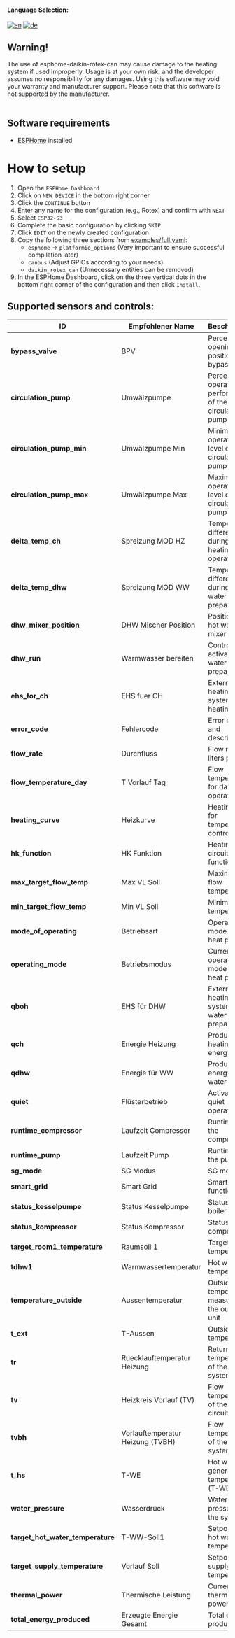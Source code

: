 #### Language Selection:
[![en](https://img.shields.io/badge/lang-en-red.svg)](README.en.md)
[![de](https://img.shields.io/badge/lang-de-blue.svg)](README.md)

## Warning!

The use of esphome-daikin-rotex-can may cause damage to the heating system if used improperly.
Usage is at your own risk, and the developer assumes no responsibility for any damages.
Using this software may void your warranty and manufacturer support.
Please note that this software is not supported by the manufacturer.
<br>
<br>

## Software requirements
 * [ESPHome](https://esphome.io/) installed

# How to setup

1. Open the `ESPHome Dashboard`
2. Click on `NEW DEVICE` in the bottom right corner
3. Click the `CONTINUE` button
4. Enter any name for the configuration (e.g., Rotex) and confirm with `NEXT`
5. Select `ESP32-S3`
6. Complete the basic configuration by clicking `SKIP`
7. Click `EDIT` on the newly created configuration
8. Copy the following three sections from [examples/full.yaml](examples/full.yaml):
    - `esphome` → `platformio_options` (Very important to ensure successful compilation later)
    - `canbus` (Adjust GPIOs according to your needs)
    - `daikin_rotex_can` (Unnecessary entities can be removed)
9. In the ESPHome Dashboard, click on the three vertical dots in the bottom right corner of the configuration and then click `Install`.


Supported sensors and controls:
------------------------

|ID                              |Empfohlener Name                  |Beschreibubg                                               |
|---                             |---                               |---                                                        |
|**bypass_valve**                |BPV                               |Percentage opening position of the bypass valve            |
|**circulation_pump**            |Umwälzpumpe                       |Percentage operating performance of the circulation pump   |
|**circulation_pump_min**        |Umwälzpumpe Min                   |Minimum operating level of the circulation pump            |
|**circulation_pump_max**        |Umwälzpumpe Max                   |Maximum operating level of the circulation pump            |
|**delta_temp_ch**               |Spreizung MOD HZ                  |Temperature difference during heating operation            |
|**delta_temp_dhw**              |Spreizung MOD WW                  |Temperature difference during hot water preparation        |
|**dhw_mixer_position**          |DHW Mischer Position              |Position of the hot water mixer                            |
|**dhw_run**                     |Warmwasser bereiten               |Control for activating hot water preparation               |
|**ehs_for_ch**                  |EHS fuer CH                       |External heating system for heating                        |
|**error_code**                  |Fehlercode                        |Error code and description                                 |
|**flow_rate**                   |Durchfluss                        |Flow rate in liters per hour                               |
|**flow_temperature_day**        |T Vorlauf Tag                     |Flow temperature for daytime operation                     |
|**heating_curve**               |Heizkurve                         |Heating curve for temperature control                      |
|**hk_function**                 |HK Funktion                       |Heating circuit function                                   |
|**max_target_flow_temp**        |Max VL Soll                       |Maximum flow temperature                                   |
|**min_target_flow_temp**        |Min VL Soll                       |Minimum flow temperature                                   |
|**mode_of_operating**           |Betriebsart                       |Operating mode of the heat pump                            |
|**operating_mode**              |Betriebsmodus                     |Current operating mode of the heat pump                    |
|**qboh**                        |EHS für DHW                       |External heating system for hot water preparation          |
|**qch**                         |Energie Heizung                   |Produced heating energy                                    |
|**qdhw**                        |Energie für WW                    |Produced energy for hot water                              |
|**quiet**                       |Flüsterbetrieb                    |Activation of quiet operation                              |
|**runtime_compressor**          |Laufzeit Compressor               |Runtime of the compressor                                  |
|**runtime_pump**                |Laufzeit Pump                     |Runtime of the pump                                        |
|**sg_mode**                     |SG Modus                          |SG mode                                                    |
|**smart_grid**                  |Smart Grid                        |Smart grid function                                        |
|**status_kesselpumpe**          |Status Kesselpumpe                |Status of the boiler pump                                  |
|**status_kompressor**           |Status Kompressor                 |Status of the compressor                                   |
|**target_room1_temperature**    |Raumsoll 1                        |Target room temperature                                    |
|**tdhw1**                       |Warmwassertemperatur              |Hot water temperature                                      |
|**temperature_outside**         |Aussentemperatur                  |Outside temperature measured by the outdoor unit           |
|**t_ext**                       |T-Aussen                          |Outside temperature                                        |
|**tr**                          |Ruecklauftemperatur Heizung       |Return temperature of the heating system                   |
|**tv**                          |Heizkreis Vorlauf (TV)            |Flow temperature of the heating circuit                    |
|**tvbh**                        |Vorlauftemperatur Heizung (TVBH)  |Flow temperature of the heating system                     |
|**t_hs**                        |T-WE                              |Hot water generator temperature (T-WE)                     |
|**water_pressure**              |Wasserdruck                       |Water pressure of the system                               |
|**target_hot_water_temperature**|T-WW-Soll1                        |Setpoint for hot water temperature                         |
|**target_supply_temperature**   |Vorlauf Soll                      |Setpoint for supply temperature                            |
|**thermal_power**               |Thermische Leistung               |Current thermal power                                      |
|**total_energy_produced**       |Erzeugte Energie Gesamt           |Total energy produced                                      |